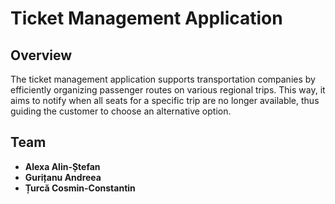 # Ticket Management Application

## Overview

The ticket management application supports transportation companies by efficiently organizing passenger routes on various regional trips. This way, it aims to notify when all seats for a specific trip are no longer available, thus guiding the customer to choose an alternative option.

## Team

- **Alexa Alin-Ștefan**
- **Gurițanu Andreea**
- **Țurcă Cosmin-Constantin**